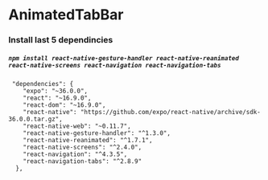 # AnimatedTabBar
### Install last 5 dependincies

##### ``` npm install react-native-gesture-handler react-native-reanimated react-native-screens react-navigation react-navigation-tabs ```
```
 "dependencies": {
    "expo": "~36.0.0",
    "react": "~16.9.0",
    "react-dom": "~16.9.0",
    "react-native": "https://github.com/expo/react-native/archive/sdk-36.0.0.tar.gz",
    "react-native-web": "~0.11.7",
    "react-native-gesture-handler": "^1.3.0",
    "react-native-reanimated": "^1.7.1",
    "react-native-screens": "^2.4.0",
    "react-navigation": "^4.3.5",
    "react-navigation-tabs": "^2.8.9"
  },
```
